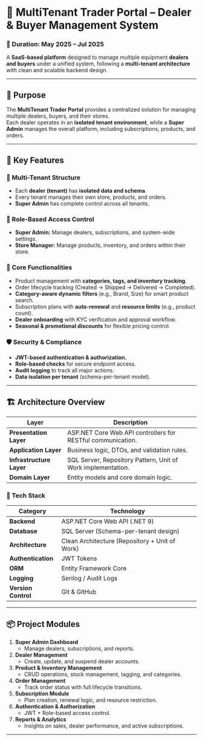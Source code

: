 # 🏪 MultiTenant Trader Portal – Dealer & Buyer Management System

### 📅 Duration: May 2025 – Jul 2025  
A **SaaS-based platform** designed to manage multiple equipment **dealers and buyers** under a unified system, following a **multi-tenant architecture** with clean and scalable backend design.

---

## 🚀 Purpose

The **MultiTenant Trader Portal** provides a centralized solution for managing multiple dealers, buyers, and their stores.  
Each dealer operates in an **isolated tenant environment**, while a **Super Admin** manages the overall platform, including subscriptions, products, and orders.

---

## 🧩 Key Features

### 👤 Multi-Tenant Structure
- Each **dealer (tenant)** has **isolated data and schema**.
- Every tenant manages their own store, products, and orders.
- **Super Admin** has complete control across all tenants.

### 🔐 Role-Based Access Control
- **Super Admin:** Manage dealers, subscriptions, and system-wide settings.  
- **Store Manager:** Manage products, inventory, and orders within their store.

### 🛒 Core Functionalities
- Product management with **categories, tags, and inventory tracking**.  
- Order lifecycle tracking (Created → Shipped → Delivered → Completed).  
- **Category-aware dynamic filters** (e.g., Brand, Size) for smart product search.  
- Subscription plans with **auto-renewal** and **resource limits** (e.g., product count).  
- **Dealer onboarding** with KYC verification and approval workflow.  
- **Seasonal & promotional discounts** for flexible pricing control.

### 🛡️ Security & Compliance
- **JWT-based authentication & authorization.**  
- **Role-based checks** for secure endpoint access.  
- **Audit logging** to track all major actions.  
- **Data isolation per tenant** (schema-per-tenant model).

---

## 🏗️ Architecture Overview

| Layer | Description |
|-------|-------------|
| **Presentation Layer** | ASP.NET Core Web API controllers for RESTful communication. |
| **Application Layer** | Business logic, DTOs, and validation rules. |
| **Infrastructure Layer** | SQL Server, Repository Pattern, Unit of Work implementation. |
| **Domain Layer** | Entity models and core domain logic. |

### 🧱 Tech Stack

| Category | Technology |
|-----------|-------------|
| **Backend** | ASP.NET Core Web API (.NET 9) |
| **Database** | SQL Server (Schema-per-tenant design) |
| **Architecture** | Clean Architecture (Repository + Unit of Work) |
| **Authentication** | JWT Tokens |
| **ORM** | Entity Framework Core |
| **Logging** | Serilog / Audit Logs |
| **Version Control** | Git & GitHub |

---

## 📦 Project Modules

1. **Super Admin Dashboard**
   - Manage dealers, subscriptions, and reports.
2. **Dealer Management**
   - Create, update, and suspend dealer accounts.
3. **Product & Inventory Management**
   - CRUD operations, stock management, tagging, and categories.
4. **Order Management**
   - Track order status with full lifecycle transitions.
5. **Subscription Module**
   - Plan creation, renewal logic, and resource restriction.
6. **Authentication & Authorization**
   - JWT + Role-based access control.
7. **Reports & Analytics**
   - Insights on sales, dealer performance, and active subscriptions.

---



